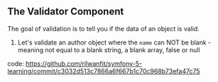 ## The Validator Component
The goal of validation is to tell you if the data of an object is valid.

1. Let's validate an author object where the `name` can NOT be blank -  meaning not equal to a blank string, a blank array, false or null

code: https://github.com/rilwanfit/symfony-5-learning/commit/c3032d513c7866a6f667b1c70c968b73efa47c75